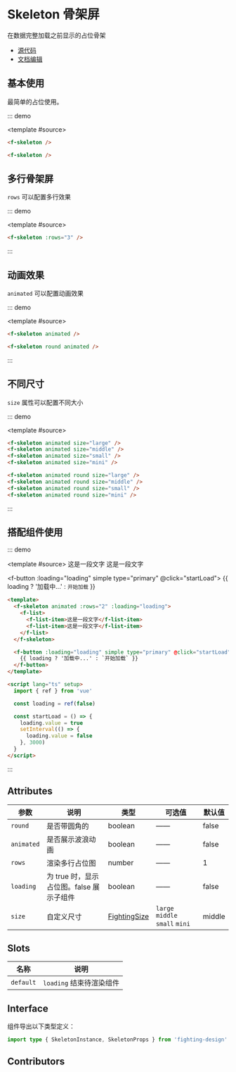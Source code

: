 # Skeleton 骨架屏

在数据完整加载之前显示的占位骨架

- [源代码](https://github.com/FightingDesign/fighting-design/tree/master/packages/fighting-design/skeleton)
- [文档编辑](https://github.com/FightingDesign/fighting-design/blob/master/docs/components/skeleton.md)

## 基本使用

最简单的占位使用。

::: demo

<template #source>
<f-skeleton />
<f-skeleton />
</template>

```html
<f-skeleton />

<f-skeleton />
```

## 多行骨架屏

`rows` 可以配置多行效果

::: demo

<template #source>
<f-skeleton :rows="3" />
</template>

```html
<f-skeleton :rows="3" />
```

:::

## 动画效果

`animated` 可以配置动画效果

::: demo

<template #source>
<f-skeleton animated />
<f-skeleton round animated />
</template>

```html
<f-skeleton animated />

<f-skeleton round animated />
```

:::

## 不同尺寸

`size` 属性可以配置不同大小

::: demo

<template #source>
<f-skeleton animated size="large" />
<f-skeleton animated size="middle" />
<f-skeleton animated size="small" />
<f-skeleton animated size="mini" />

<f-skeleton animated round size="large" />
<f-skeleton animated round size="middle" />
<f-skeleton animated round size="small" />
<f-skeleton animated round size="mini" />
</template>

```html
<f-skeleton animated size="large" />
<f-skeleton animated size="middle" />
<f-skeleton animated size="small" />
<f-skeleton animated size="mini" />

<f-skeleton animated round size="large" />
<f-skeleton animated round size="middle" />
<f-skeleton animated round size="small" />
<f-skeleton animated round size="mini" />
```

:::

## 搭配组件使用

::: demo

<template #source>
<f-skeleton animated :rows="2" :loading="loading">
<f-list>
<f-list-item>这是一段文字</f-list-item>
<f-list-item>这是一段文字</f-list-item>
</f-list>
</f-skeleton>

<f-button :loading="loading" simple type="primary" @click="startLoad">
{{ loading ? '加载中...' : `开始加载` }}
</f-button>
</template>

```html
<template>
  <f-skeleton animated :rows="2" :loading="loading">
    <f-list>
      <f-list-item>这是一段文字</f-list-item>
      <f-list-item>这是一段文字</f-list-item>
    </f-list>
  </f-skeleton>

  <f-button :loading="loading" simple type="primary" @click="startLoad">
    {{ loading ? '加载中...' : `开始加载` }}
  </f-button>
</template>

<script lang="ts" setup>
  import { ref } from 'vue'

  const loading = ref(false)

  const startLoad = () => {
    loading.value = true
    setInterval(() => {
      loading.value = false
    }, 3000)
  }
</script>
```

:::

## Attributes

| 参数       | 说明                                     | 类型                                                               | 可选值                          | 默认值 |
| ---------- | ---------------------------------------- | ------------------------------------------------------------------ | ------------------------------- | ------ |
| `round`    | 是否带圆角的                             | boolean                                                            | ——                              | false  |
| `animated` | 是否展示波浪动画                         | boolean                                                            | ——                              | false  |
| `rows`     | 渲染多行占位图                           | number                                                             | ——                              | 1      |
| `loading`  | 为 true 时，显示占位图。false 展示子组件 | boolean                                                            | ——                              | false  |
| `size`     | 自定义尺寸                               | <a href="/components/interface.html#fightingsize">FightingSize</a> | `large` `middle` `small` `mini` | middle |

## Slots

| 名称      | 说明                     |
| --------- | ------------------------ |
| `default` | `loading` 结束待渲染组件 |

## Interface

组件导出以下类型定义：

```ts
import type { SkeletonInstance, SkeletonProps } from 'fighting-design'
```

## Contributors

<a href="https://github.com/Tyh2001" target="_blank">
  <f-avatar round src="https://avatars.githubusercontent.com/u/73180970?v=4" />
</a>

<a href="https://github.com/jxzho" target="_blank">
  <f-avatar round src="https://avatars.githubusercontent.com/u/37285048?v=4" />
</a>

<script setup lang="ts">
  import { ref } from 'vue'

  const loading = ref(false)

  const startLoad = () => {
    loading.value = true
    setInterval(() => {
      loading.value = false
    }, 3000)
  }
</script>
